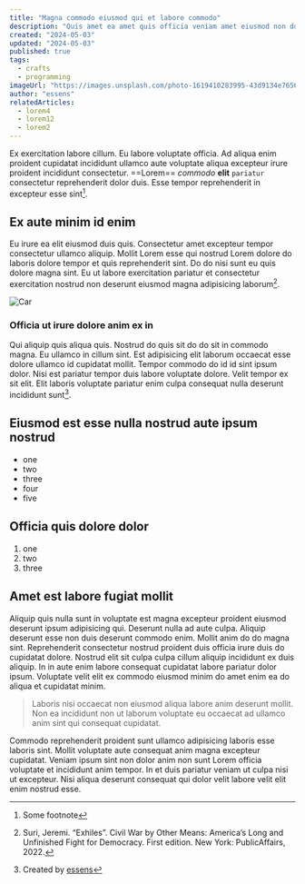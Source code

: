 ```yaml
---
title: "Magna commodo eiusmod qui et labore commodo"
description: "Quis amet ea amet quis officia veniam amet eiusmod non duis aute"
created: "2024-05-03"
updated: "2024-05-03"
published: true
tags:
  - crafts
  - programming
imageUrl: "https://images.unsplash.com/photo-1619410283995-43d9134e7656?w=900&auto=format&fit=crop&q=60&ixlib=rb-4.0.3&ixid=M3wxMjA3fDB8MHxzZWFyY2h8MTh8fHByb2dyYW1taW5nfGVufDB8fDB8fHww"
author: "essens"
relatedArticles:
  - lorem4
  - lorem12
  - lorem2
---
```


Ex exercitation labore cillum. Eu labore voluptate officia. Ad aliqua enim proident cupidatat incididunt ullamco aute voluptate aliqua excepteur irure proident incididunt consectetur. ==Lorem== _commodo_ **elit** `pariatur` consectetur reprehenderit dolor duis. Esse tempor reprehenderit in excepteur esse sint[^1].

## Ex aute minim id enim

Eu irure ea elit eiusmod duis quis. Consectetur amet excepteur tempor consectetur ullamco aliquip. Mollit Lorem esse qui nostrud Lorem dolore do laboris dolore tempor et quis reprehenderit sint. Do do nisi sunt eu quis dolore magna sint. Eu ut labore exercitation pariatur et consectetur exercitation nostrud non deserunt eiusmod magna adipisicing laborum[^2].

![Car](https://images.unsplash.com/photo-1561361513-2d000a50f0dc?w=900&auto=format&fit=crop&q=60&ixlib=rb-4.0.3&ixid=M3wxMjA3fDB8MHxzZWFyY2h8Mnx8dmFufGVufDB8fDB8fHww)

### Officia ut irure dolore anim ex in

Qui aliquip quis aliqua quis. Nostrud do quis sit do do sit in commodo magna. Eu ullamco in cillum sint. Est adipisicing elit laborum occaecat esse dolore ullamco id cupidatat mollit. Tempor commodo do id id sint ipsum dolor. Nisi est pariatur tempor duis labore voluptate dolore. Velit tempor ex sit elit. Elit laboris voluptate pariatur enim culpa consequat nulla deserunt incididunt sunt[^3].

## Eiusmod est esse nulla nostrud aute ipsum nostrud

- one
- two
- three
- four
- five

## Officia quis dolore dolor

1. one
2. two
3. three

## Amet est labore fugiat mollit

Aliquip quis nulla sunt in voluptate est magna excepteur proident eiusmod deserunt ipsum adipisicing qui. Deserunt nulla ad aute culpa. Aliquip deserunt esse non duis deserunt commodo enim. Mollit anim do do magna sint. Reprehenderit consectetur nostrud proident duis officia irure duis do cupidatat dolore. Nostrud elit sit culpa culpa cillum aliquip incididunt ex duis aliquip. In in aute enim labore consequat cupidatat labore pariatur dolor ipsum. Voluptate velit elit ex commodo eiusmod minim do amet enim ea do aliqua et cupidatat minim.

> Laboris nisi occaecat non eiusmod aliqua labore anim deserunt mollit. Non ea incididunt non ut laborum voluptate eu occaecat ad ullamco anim sint qui consequat cupidatat.

Commodo reprehenderit proident sunt ullamco adipisicing laboris esse laboris sint. Mollit voluptate aute consequat anim magna excepteur cupidatat. Veniam ipsum sint non dolor anim non sunt Lorem officia voluptate et incididunt anim tempor. In et duis pariatur veniam ut culpa nisi ut excepteur. Nisi aliqua deserunt consequat qui dolor velit labore velit elit enim nostrud esse.

[^1]: Some footnote
[^2]: Suri, Jeremi. “Exhiles”. Civil War by Other Means: America’s Long and Unfinished Fight for Democracy. First edition. New York: PublicAffairs, 2022.
[^3]: Created by [essens](https://essens.cc)
